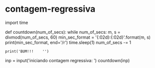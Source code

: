 # contagem-regressiva
import time


def countdown(num_of_secs):
    while num_of_secs:
        m, s = divmod(num_of_secs, 60)
        min_sec_format = '{:02d}:{:02d}'.format(m, s)
        print(min_sec_format, end='/r')
        time.sleep(1)
        num_of_secs -= 1

    print('BUM!!!    '')


inp = input('iniciando contagem regressiva: ')
countdown(inp)
